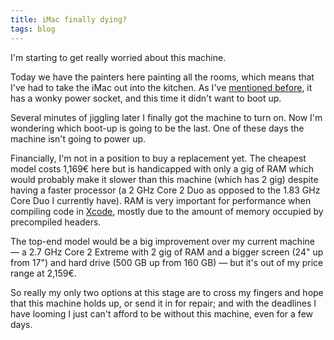 ```yaml
---
title: iMac finally dying?
tags: blog
---
```


I'm starting to get really worried about this machine.

Today we have the painters here painting all the rooms, which means that I've had to take the iMac out into the kitchen. As I've [mentioned before](http://wincent.dev/a/about/wincent/weblog/archives/2007/08/involuntary_reb_13.php), it has a wonky power socket, and this time it didn't want to boot up.

Several minutes of jiggling later I finally got the machine to turn on. Now I'm wondering which boot-up is going to be the last. One of these days the machine isn't going to power up.

Financially, I'm not in a position to buy a replacement yet. The cheapest model costs 1,169€ here but is handicapped with only a gig of RAM which would probably make it slower than this machine (which has 2 gig) despite having a faster processor (a 2 GHz Core 2 Duo as opposed to the 1.83 GHz Core Duo I currently have). RAM is very important for performance when compiling code in [Xcode](http://wincent.dev/wiki/Xcode), mostly due to the amount of memory occupied by precompiled headers.

The top-end model would be a big improvement over my current machine — a 2.7 GHz Core 2 Extreme with 2 gig of RAM and a bigger screen (24" up from 17") and hard drive (500 GB up from 160 GB) — but it's out of my price range at 2,159€.

So really my only two options at this stage are to cross my fingers and hope that this machine holds up, or send it in for repair; and with the deadlines I have looming I just can't afford to be without this machine, even for a few days.
